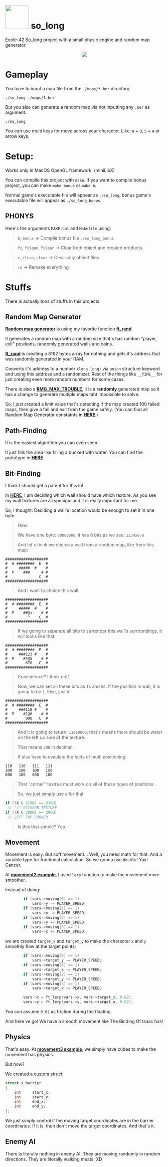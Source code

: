 # <img src="https://github.com/TeomanDeniz/TeomanDeniz/blob/main/images/repo_projects/125.png" style="width: 75PX;"> so_long
Ecole-42 So_long project with a small physic engine and random map generator.

<P ALIGN="CENTER"><IMG SRC="https://raw.githubusercontent.com/TeomanDeniz/TeomanDeniz/main/images/repo_projects/so_long/show_off.gif"></IMG></P>

# Gameplay

You have to input a map file from the `./maps/*.ber` directory.

```
./so_long ./maps/1.ber
```

But you also can generate a random map via not inputting any `.ber` as argument.

```
./so_long
```

You can use multi keys for move across your character. Like: `W` + `D`, `S` + `A` or arrow keys.

# Setup:

Works only in MacOS OpenGL framework. (miniLibX)

You can compile this project with `make`. If you want to compile bonus project, you can make `make bonus` or `make b`.

Normal game's executable file will appear as `./so_long`, bonus game's executable file will appear as `./so_long_bonus`.

## PHONYS

Here's the arguments `MAKE.bat` and `Makefile` using:

> `b`, `bonus` -> Compile bonus file `./so_long_bonus`

> `fc`, `fclean`, `fclear` -> Clear both object and created products.

> `c`, `clean`, `clear` -> Clear only object files

> `re` -> Remake everything

# Stuffs

There is actually tons of stuffs in this projects.

## Random Map Generator

**[Random map generator](https://github.com/TeomanDeniz/so_long/blob/main/main/map_generator/map_generator.c)** is using my favorite function **[ft_rand](https://github.com/TeomanDeniz/so_long/blob/main/libft/ft_rand.c)**.

It generates a random map with a random size that's has random "player, exit" positions, randomly generated walls and coins.

**[ft_rand](https://github.com/TeomanDeniz/so_long/blob/main/libft/ft_rand.c)** is creating a 8192 bytes array for nothing and gets it's address that was randomly generated in your RAM.

Converts it's address to a number `(long long)` via `union` structure keyword and using this address and a randomizer. Rest of the things like `__TIME__` for just creating even more random numbers for some cases.

There is also a **[RMG_MAX_TROUBLE](https://github.com/TeomanDeniz/so_long/blob/main/main/map_generator/map_generator.c#L59)**, it is a **randomly** generated map so it has a change to generate multiple maps taht impossible to solve.

So, I just created a limit value that's detecting if the map created 100 failed maps, then give a fail and exit from the game safely. (You can find all Random Map Generator constatnts in **[HERE](https://github.com/TeomanDeniz/so_long/blob/main/main/so_long.h#L54C11-L54C11)**.)

## Path-Finding

It is the easiest algorithm you can even seen.

It just fills the area like filling a bucked with water. You can find the prototype in **[HERE](https://github.com/TeomanDeniz/so_long/blob/main/prototypes/maze.c)**

## Bit-Finding

I think I should get a patent for this lol

In **[HERE](https://github.com/TeomanDeniz/so_long/blob/main/main/set_mlx/set_map_textures.c)**, I am deciding which wall should have which texture. As you see my wall textures are all specigic and it is really important for me.

So, I thought: Deciding a wall's location would be enough to set it in one byte.

> How:
> 
> We have one byte: `00000000`, it has 8 bits as we see: `12345678`
> 
> And let's think we choice a wall from a random map, like from this map:
```
###################
#  # ########  E  #
#     #####  #    #
#  P    ###     # #
#              C  #
###################
```
> And I want to choice this wall:
```
###################
#  # ########  E  #
#     #####  #    #
#  P    ##@<-   # #
#         ^    C  #
###################
```
> If we going to separate all bits to surrender this wall's surroundings, it will looks like that:
```
###################
#  # ########  E  #
#     ###123 #    #
#  P    #4@5    # #
#        678   C  #
###################
```
> Coincidence? I think not!
> 
> Now, we can set all these bits as `1`s and `0`s. If the position is wall, it is going to be `1`. Else, just `0`.
```
###################
#  # ########  E  #
#     ###110 #    #
#  P    #1@0    # #
#        000   C  #
###################
```
> And it is going to return: `11010000`, that's means there should be water on the left up side of the texture.
> 
> That means `208` in decimal.
>
> If also have to evaulate the facts of multi positioning:
```
110   110   111   111
1@0   1@0   1@0   1@0
000   100   000   100
```
> That "corner" textrue must work on all of these types of positions.
> 
> So, we just simply use `&` for that:
```c
if ((X & 219U) == 219U)
 // "/" SCISSOR TEXTURE
if ((X & 208U) == 208U)
 // LEFT TOP CORNER
```
> Is this that simple? Yep.

## Movement

Movement is easy. But soft movement... Well, you need math for that. And a variable type for fractional calculation. So we gonna use `double`! Yay! Cancer.

At **[movement2 example](https://github.com/TeomanDeniz/so_long/blob/main/prototypes/movement2.c)**, I used `lerp` function to make the movement more smoother.

Instead of doing:

```c
		if (vars->moving[0] == 1)
			vars->y -= PLAYER_SPEED;
		if (vars->moving[1] == 1)
			vars->x -= PLAYER_SPEED;
		if (vars->moving[2] == 1)
			vars->y += PLAYER_SPEED;
		if (vars->moving[3] == 1)
			vars->x += PLAYER_SPEED;
```

we are created `target_x` and `target_y` to make the character `x` and `y` smoothly flow at the target points:

```c
		if (vars->moving[0] == 1)
			vars->target_y -= PLAYER_SPEED;
		if (vars->moving[1] == 1)
			vars->target_x -= PLAYER_SPEED;
		if (vars->moving[2] == 1)
			vars->target_y += PLAYER_SPEED;
		if (vars->moving[3] == 1)
			vars->target_x += PLAYER_SPEED;

		vars->x = ft_lerp(vars->x, vars->target_x, 0.02);
		vars->y = ft_lerp(vars->y, vars->target_y, 0.02);
```

You can assume `0.02` as friction during the floating.

And here ve go! We have a smooth movement like The Binding Of Isaac has!

## Physics

That's easy. At **[movement3 example](https://github.com/TeomanDeniz/so_long/blob/main/prototypes/movement3.c)**, we simply have cubes to make the movement has physics.

But how?

We created a custom struct:

```c
struct s_barrier
{
	int		start_x;
	int		start_y;
	int		end_x;
	int		end_y;
};
```

We just simply control if the moving target coordinates are in the barrier coordinates. If it is, then don't move the target coordinates. And that's it.

## Enemy AI

There is literally nothing in enemy AI. They are moving randomly in random directions. They are literally walking meats. XD
